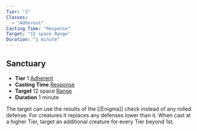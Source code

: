 ```yaml
---
Tier: "1"
Classes:
  - "Adherent"
Casting Time: "Response"
Target: "12 space Range"
Duration: "1 minute"
---
```

## Sanctuary
- **Tier** 1 [Adherent](app://obsidian.md/SRD/Archetypes/Adherent.md)
- **Casting Time** [Response](app://obsidian.md/SRD/Response.md)
- **Target** 12 space [Range](app://obsidian.md/Range)
- **Duration** 1 minute

The target can use the results of the [[Enigma]] check instead of any rolled defense. For creatures it replaces any defenses lower than it. When cast at a higher Tier, target an additional creature for every Tier beyond 1st.